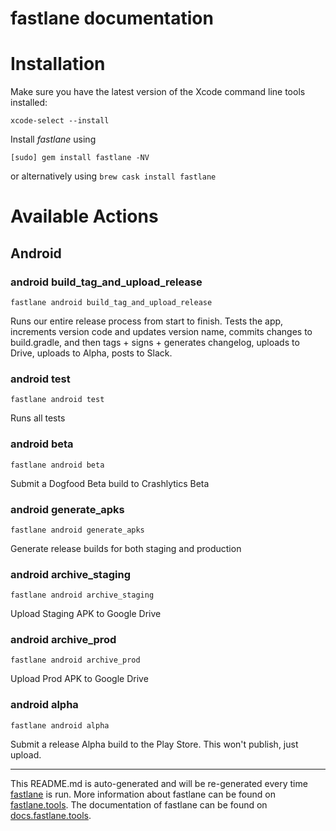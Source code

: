 fastlane documentation
================
# Installation

Make sure you have the latest version of the Xcode command line tools installed:

```
xcode-select --install
```

Install _fastlane_ using
```
[sudo] gem install fastlane -NV
```
or alternatively using `brew cask install fastlane`

# Available Actions
## Android
### android build_tag_and_upload_release
```
fastlane android build_tag_and_upload_release
```
Runs our entire release process from start to finish. Tests the app, increments version code and updates version name, commits changes to build.gradle, and then tags + signs + generates changelog, uploads to Drive, uploads to Alpha, posts to Slack.
### android test
```
fastlane android test
```
Runs all tests
### android beta
```
fastlane android beta
```
Submit a Dogfood Beta build to Crashlytics Beta
### android generate_apks
```
fastlane android generate_apks
```
Generate release builds for both staging and production
### android archive_staging
```
fastlane android archive_staging
```
Upload Staging APK to Google Drive
### android archive_prod
```
fastlane android archive_prod
```
Upload Prod APK to Google Drive
### android alpha
```
fastlane android alpha
```
Submit a release Alpha build to the Play Store. This won't publish, just upload.

----

This README.md is auto-generated and will be re-generated every time [fastlane](https://fastlane.tools) is run.
More information about fastlane can be found on [fastlane.tools](https://fastlane.tools).
The documentation of fastlane can be found on [docs.fastlane.tools](https://docs.fastlane.tools).
